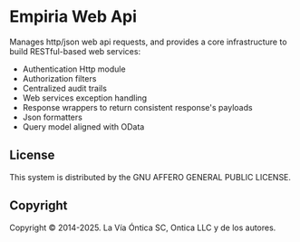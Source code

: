 ﻿# Empiria Web Api

Manages http/json web api requests, and provides a core infrastructure to build RESTful-based web services:

- Authentication Http module
- Authorization filters
- Centralized audit trails
- Web services exception handling
- Response wrappers to return consistent response's payloads
- Json formatters
- Query model aligned with OData

## License

This system is distributed by the GNU AFFERO GENERAL PUBLIC LICENSE.

## Copyright

Copyright © 2014-2025. La Vía Óntica SC, Ontica LLC y de los autores.
